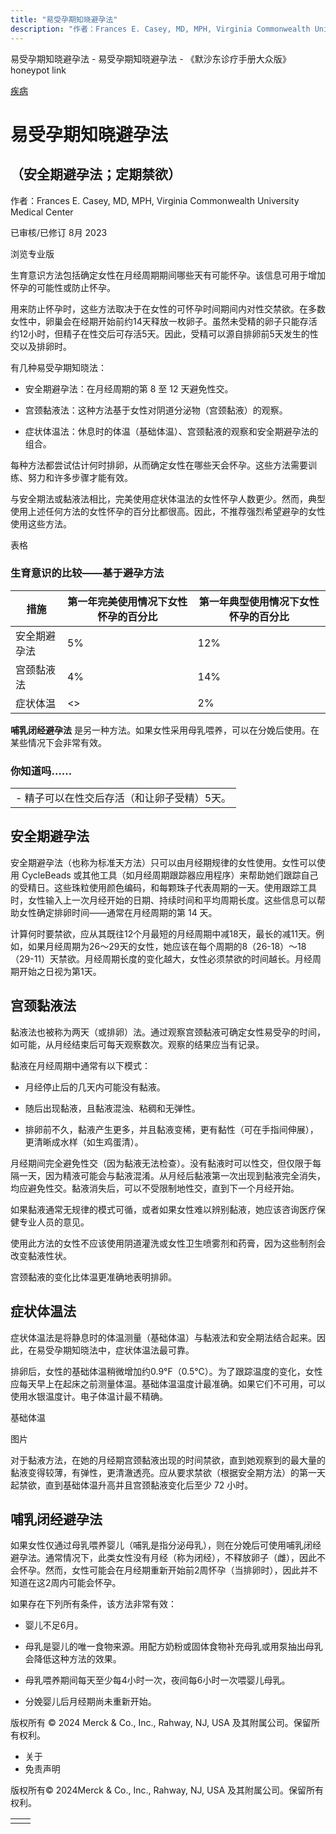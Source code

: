 ```yaml
---
title: "易受孕期知晓避孕法"
description: "作者：Frances E. Casey, MD, MPH, Virginia Commonwealth University Medical Center"
---
```


﻿易受孕期知晓避孕法 \- 易受孕期知晓避孕法 \- 《默沙东诊疗手册大众版》 honeypot link



[疾病](https://www.merckmanuals.com/home/resourcespages/healthyliving_rel2.3)

# 易受孕期知晓避孕法

## （安全期避孕法；定期禁欲）

作者：Frances E. Casey, MD, MPH, Virginia Commonwealth University Medical Center

已审核/已修订 8月 2023

浏览专业版

生育意识方法包括确定女性在月经周期期间哪些天有可能怀孕。该信息可用于增加怀孕的可能性或防止怀孕。

用来防止怀孕时，这些方法取决于在女性的可怀孕时间期间内对性交禁欲。在多数女性中，卵巢会在经期开始前约14天释放一枚卵子。虽然未受精的卵子只能存活约12小时，但精子在性交后可存活5天。因此，受精可以源自排卵前5天发生的性交以及排卵时。

有几种易受孕期知晓法：

- 安全期避孕法：在月经周期的第 8 至 12 天避免性交。

- 宫颈黏液法：这种方法基于女性对阴道分泌物（宫颈黏液）的观察。

- 症状体温法：休息时的体温（基础体温）、宫颈黏液的观察和安全期避孕法的组合。


每种方法都尝试估计何时排卵，从而确定女性在哪些天会怀孕。这些方法需要训练、努力和许多步骤才能有效。

与安全期法或黏液法相比，完美使用症状体温法的女性怀孕人数更少。然而，典型使用上述任何方法的女性怀孕的百分比都很高。因此，不推荐强烈希望避孕的女性使用这些方法。

表格

### 生育意识的比较——基于避孕方法

| 措施 | 第一年完美使用情况下女性怀孕的百分比 | 第一年典型使用情况下女性怀孕的百分比 |
| --- | --- | --- |
| 安全期避孕法 | 5% | 12% |
| 宫颈黏液法 | 4% | 14% |
| 症状体温 | <> | 2% |

**哺乳闭经避孕法** 是另一种方法。如果女性采用母乳喂养，可以在分娩后使用。在某些情况下会非常有效。

### 你知道吗……

|     |
| --- |
| - 精子可以在性交后存活（和让卵子受精）5天。 |

## 安全期避孕法

安全期避孕法（也称为标准天方法）只可以由月经期规律的女性使用。女性可以使用 CycleBeads 或其他工具（如月经周期跟踪器应用程序）来帮助她们跟踪自己的受精日。这些珠粒使用颜色编码，和每颗珠子代表周期的一天。使用跟踪工具时，女性输入上一次月经开始的日期、持续时间和平均周期长度。这些信息可以帮助女性确定排卵时间——通常在月经周期的第 14 天。

计算何时要禁欲，应从其既往12个月最短的月经周期中减18天，最长的减11天。例如，如果月经周期为26～29天的女性，她应该在每个周期的8（26-18）～18（29-11）天禁欲。月经周期长度的变化越大，女性必须禁欲的时间越长。月经周期开始之日视为第1天。

## 宫颈黏液法

黏液法也被称为两天（或排卵）法。通过观察宫颈黏液可确定女性易受孕的时间，如可能，从月经结束后可每天观察数次。观察的结果应当有记录。

黏液在月经周期中通常有以下模式：

- 月经停止后的几天内可能没有黏液。

- 随后出现黏液，且黏液混浊、粘稠和无弹性。

- 排卵前不久，黏液产生更多，并且黏液变稀，更有黏性（可在手指间伸展），更清晰成水样（如生鸡蛋清）。


月经期间完全避免性交（因为黏液无法检查）。没有黏液时可以性交，但仅限于每隔一天，因为精液可能会与黏液混淆。从月经后黏液第一次出现到黏液完全消失，均应避免性交。黏液消失后，可以不受限制地性交，直到下一个月经开始。

如果黏液通常无规律的模式可循，或者如果女性难以辨别黏液，她应该咨询医疗保健专业人员的意见。

使用此方法的女性不应该使用阴道灌洗或女性卫生喷雾剂和药膏，因为这些制剂会改变黏液性状。

宫颈黏液的变化比体温更准确地表明排卵。

## 症状体温法

症状体温法是将静息时的体温测量（基础体温）与黏液法和安全期法结合起来。因此，在易受孕期知晓法中，症状体温法最可靠。

排卵后，女性的基础体温稍微增加约0.9°F（0.5℃）。为了跟踪温度的变化，女性应每天早上在起床之前测量体温。基础体温温度计最准确。如果它们不可用，可以使用水银温度计。电子体温计最不精确。

基础体温



图片

对于黏液方法，在她的月经期宫颈黏液出现的时间禁欲，直到她观察到的最大量的黏液变得较薄，有弹性，更清澈透亮。应从要求禁欲（根据安全期方法）的第一天起禁欲，直到基础体温升高并且宫颈黏液变化后至少 72 小时。

## 哺乳闭经避孕法

如果女性仅通过母乳喂养婴儿（哺乳是指分泌母乳），则在分娩后可使用哺乳闭经避孕法。通常情况下，此类女性没有月经（称为闭经），不释放卵子（雌），因此不会怀孕。然而，女性可能会在月经期重新开始前2周怀孕（当排卵时），因此并不知道在这2周内可能会怀孕。

如果存在下列所有条件，该方法非常有效：

- 婴儿不足6月。

- 母乳是婴儿的唯一食物来源。用配方奶粉或固体食物补充母乳或用泵抽出母乳会降低这种方法的效果。

- 母乳喂养期间每天至少每4小时一次，夜间每6小时一次喂婴儿母乳。

- 分娩婴儿后月经期尚未重新开始。




版权所有 © 2024
Merck & Co., Inc., Rahway, NJ, USA 及其附属公司。保留所有权利。

- 关于
- 免责声明

版权所有© 2024Merck & Co., Inc., Rahway, NJ, USA 及其附属公司。保留所有权利。

|     |     |
| --- | --- |
|  |  |